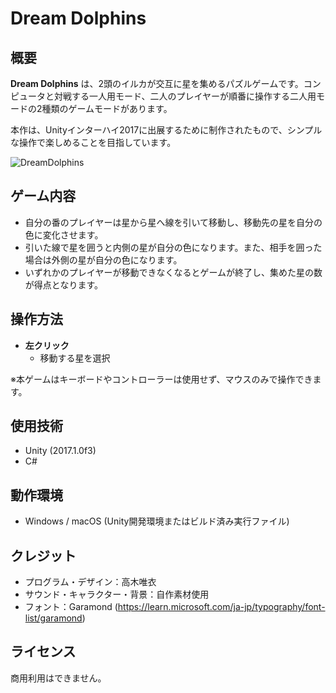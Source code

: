 # Dream Dolphins

## 概要

**Dream Dolphins** は、2頭のイルカが交互に星を集めるパズルゲームです。コンピュータと対戦する一人用モード、二人のプレイヤーが順番に操作する二人用モードの2種類のゲームモードがあります。

本作は、Unityインターハイ2017に出展するために制作されたもので、シンプルな操作で楽しめることを目指しています。

![DreamDolphins](https://github.com/user-attachments/assets/45fa7dd6-6f3e-46e8-976f-10291b1df504)
<!--
スクリーンショットやプレイ動画などがあれば、ここに追加する。
GitHubのWeb上でREADME.mdを編集するとき、画像ファイルを直接ドラッグ＆ドロップで貼り付け可能
-->
## ゲーム内容
- 自分の番のプレイヤーは星から星へ線を引いて移動し、移動先の星を自分の色に変化させます。
- 引いた線で星を囲うと内側の星が自分の色になります。また、相手を囲った場合は外側の星が自分の色になります。
- いずれかのプレイヤーが移動できなくなるとゲームが終了し、集めた星の数が得点となります。

## 操作方法

- **左クリック**
  - 移動する星を選択

※本ゲームはキーボードやコントローラーは使用せず、マウスのみで操作できます。

## 使用技術

- Unity (2017.1.0f3)
- C#

## 動作環境

- Windows / macOS (Unity開発環境またはビルド済み実行ファイル)

## クレジット

- プログラム・デザイン：高木唯衣
- サウンド・キャラクター・背景：自作素材使用
- フォント：Garamond (https://learn.microsoft.com/ja-jp/typography/font-list/garamond)

## ライセンス

商用利用はできません。
